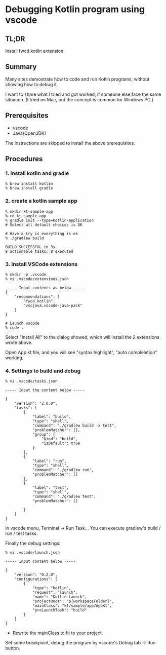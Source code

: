 # Debugging Kotlin program using vscode

## TL;DR

Install fwcd.kotlin extension.

## Summary

Many sites demostrate how to code and run Kotlin programs, without showing how to debug it.

I want to share what I tried and got worked, if someone else face the same situation. (I tried on Mac, but the concept is common for Windows PC.)


## Prerequisites

* vscode
* Java(OpenJDK)

The instructions are skipped to install the above prerequisites.


## Procedures

### 1. Install kotlin and gradle


```shell
% brew install kotlin
% brew install gradle
```

### 2. create a kotlin sample app

```shell
% mkdir kt-sample-app
% cd kt-sample-app
% gradle init --type=kotlin-application
# Select all default choices is OK
 
# Have a try is everything is ok
% ./gradlew build

BUILD SUCCESSFUL in 3s
8 actionable tasks: 8 executed
```

### 3. Install VSCode extensions

```
% mkdir -p .vscode
% vi .vscode/extensions.json

----- Input contents as below -----
{
    "recommendations": [
        "fwcd.kotlin",
        "vscjava.vscode-java-pack"
    ]
}

# Launch vscode
% code .

```

Select "Install All" to the dialog showed, which will install the 2 extensions wrote above.

Open App.kt file, and you will see "syntax highlight", "auto compleletion" working.

### 4. Settings to build and debug

```
% vi .vscode/tasks.json

----- Input the content below -----

{
    "version": "2.0.0",
    "tasks": [
        {
            "label": "build",
            "type": "shell",
            "command": "./gradlew build -x test",
            "problemMatcher": [],
            "group": {
                "kind": "build",
                "isDefault": true
            }
        },
        {
            "label": "run",
            "type": "shell",
            "command": "./gradlew run",
            "problemMatcher": []
        },
        {
            "label": "test",
            "type": "shell",
            "command": "./gradlew test",
            "problemMatcher": []

        }
    ]
}

```

In vscode menu,  Terminal -> Run Task... 
You can execute  gradlew's build / run / test tasks.

Finally the debug settings:

```
% vi .vscode/launch.json

----- Input content below -----

{
    "version": "0.2.0",
    "configurations": [
        {
            "type": "kotlin",
            "request": "launch",
            "name": "Kotlin Launch",
            "projectRoot": "${workspaceFolder}",
            "mainClass": "kt/sample/app/AppKt",
            "preLaunchTask": "build"
        }
    ]
}

```

* Rewrite the mainClass to fit to your project.

Set some breakpoint,  debug the program by vscode's Debug tab  -> Run button. 


